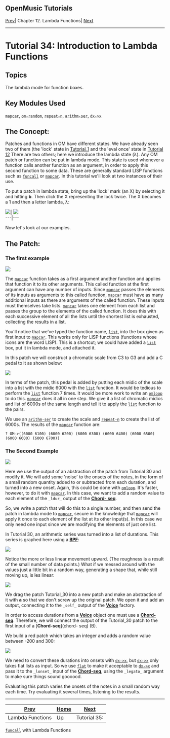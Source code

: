 OpenMusic Tutorials  
---  
[Prev](tut.gen.34-35)| Chapter 12. Lambda Functions|
[Next](tut.gen.35)  
  
* * *

# Tutorial 34: Introduction to Lambda Functions

## Topics

The lambda mode for function boxes.

## Key Modules Used

[`mapcar`](mapcar), [`om-random`](om-random),
[`repeat-n`](repeat-n), [`arithm-ser`](arithm-ser),
[`dx->x`](dx-x)

## The Concept:

Patches and functions in OM have different states. We have already seen two of
them (the 'lock' state in [Tutorial_1](tut.gen.1) and the 'eval once'
state in [Tutorial 12](tut.gen.12) There are two others; here we
introduce the lambda state (λ). Any OM patch or function can be put in lambda
mode. This state is used whenever a function calls another function as an
argument, in order to apply this second function to some data. These are
generally standard LISP functions such as [`funcall`](funcall) or
[`mapcar`](mapcar). In this tutorial we'll look at two instances of their
use.

To put a patch in lambda state, bring up the 'lock' mark (an X) by selecting
it and hitting **b**. Then click the X representing the lock twice. The X
becomes a 1 and then a letter lambda, λ:

![](figures/tutorials/general/34a.png)|
![](figures/tutorials/general/34b.png)  
---|---  
  
Now let's look at our examples.

## The Patch:

### The first example

![](figures/tutorials/general/34c.png)

The [`mapcar`](mapcar) function takes as a first argument another
function and applies that function it to its other arguments. This called
function at the first argument can have any number of inputs. Since
[`mapcar`](mapcar) passes the elements of its inputs as arguments to this
called function, [`mapcar`](mapcar) must have as many additional inputs
as there are arguments of the called function. These inputs must themselves
take lists. [`mapcar`](mapcar) takes one element from each list and
passes the group to the elements of the called function. It does this with
each successive element of all the lists until the shortest list is exhausted,
collecting the results in a list.

You'll notice that we've typed the function name, [`list`](list), into
the box given as first input to [`mapcar`](mapcar). This works only for
LISP functions (functions whose icons are the word LISP). This is a shortcut;
we could have added a [`list`](list) box, put it in lambda mode, and
attached it.

In this patch we will construct a chromatic scale from C3 to G3 and add a C
pedal to it as shown below:

![](figures/tutorials/general/34d.png)

In terms of the patch, this pedal is added by putting each midic of the scale
into a list with the midic 6000 with the [`list`](list) function. It
would be tedious to perform the [`list`](list) function 7 times. It would
be more work to write an [`omloop`](omloop) to do this.
[`mapcar`](mapcar) does it all in one step. We give it a list of
chromatic midics and list of 6000s of the same length and tell it to apply the
[`list`](list) function to the pairs.

We use an [`arithm-ser`](arithm-ser) to create the scale and
[`repeat-n`](repeat-n) to create the list of 6000s. The results of the
[`mapcar`](mapcar) function are:

`? OM->((6000 6100) (6000 6200) (6000 6300) (6000 6400) (6000 6500) (6000
6600) (6000 6700))`

### The Second Example

![](figures/tutorials/general/34e.png)

Here we use the output of an abstraction of the patch from Tutorial 30 and
modify it. We will add some 'noise' to the onsets of the notes, in the form of
a small random quantity added to or subtracted from each duration, and turned
into a new onset. Again, this could be done with [`omloop`](omloop). It's
faster, however, to do it with [`mapcar`](mapcar). In this case, we want
to add a random value to each element of the `_ldur_` output of the [**Chord-
seq**](chord-seq).

So, we write a patch that will do this to a single number, and then send the
patch in lambda mode to [`mapcar`](mapcar), secure in the knowledge that
[`mapcar`](mapcar) will apply it once to each element of the list at its
other input(s). In this case we only need one input since we are modifying the
elements of just one list.

In Tutorial 30, an arithmetic series was turned into a list of durations. This
series is graphed here using a [**BPF**](editors.bpf#BPF):

![](figures/tutorials/general/34f.png)

Notice the more or less linear movement upward. (The roughness is a result of
the small number of data points.) What if we messed around with the values
just a little bit in a random way, generating a shape that, while still moving
up, is les linear:

![](figures/tutorials/general/34g.png)

We drag the patch Tutorial_30 into a new patch and make an abstraction of it
with **a** so that we don't screw up the original patch. We open it and add an
output, connecting it to the `_self_` output of the [**Voice**](voice)
factory.

In order to access durations from a [**Voice**](voice) object one must
use a [**Chord-seq**](chord-seq). Therefore, we will connect the output
of the Tutorial_30 patch to the first input of a [**Chord-seq**](chord-
seq) (B).

We build a red patch which takes an integer and adds a random value between
-200 and 300:

![](figures/tutorials/general/34h.png)

We need to convert these durations into onsets with [`dx->x`](dx-x), but
[`dx->x`](dx-x) only takes flat lists as input. So we use
[`flat`](flatlisp) to make it acceptable to [`dx->x`](dx-x) and pass
it to the `_lonset_` input of the [**Chord-seq**](chord-seq), using the
`_legato_` argument to make sure things sound goooood.

Evaluating this patch varies the onsets of the notes in a small random way
each time. Try evaluating it several times, listening to the results.

* * *

[Prev](tut.gen.34-35)| [Home](index)| [Next](tut.gen.35)  
---|---|---  
Lambda Functions| [Up](tut.gen.34-35)| Tutorial 35:
[`funcall`](funcall) with Lambda Functions

